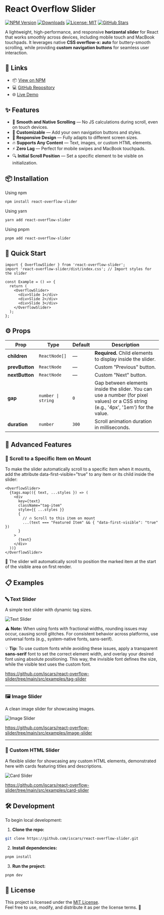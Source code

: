 # React Overflow Slider

[![NPM Version](https://img.shields.io/npm/v/react-overflow-slider.svg)](https://www.npmjs.com/package/react-overflow-slider)
[![Downloads](https://img.shields.io/npm/dt/react-overflow-slider.svg)](https://www.npmjs.com/package/react-overflow-slider)
[![License: MIT](https://img.shields.io/badge/License-MIT-yellow.svg)](https://opensource.org/licenses/MIT)
[![GitHub Stars](https://img.shields.io/github/stars/iscars/react-overflow-slider.svg?style=social)](https://github.com/iscars/react-overflow-slider)

A lightweight, high-performance, and responsive **horizontal slider** for React that works smoothly across devices, including mobile touch and MacBook touchpads. It leverages native **CSS overflow-x: auto** for buttery-smooth scrolling, while providing **custom navigation buttons** for seamless user interaction.


## 🔗 Links

- 📦 [View on NPM](https://www.npmjs.com/package/react-overflow-slider)
- 💻 [GitHub Repository](https://github.com/iscars/react-overflow-slider)
- 🌐 [Live Demo](https://react-overflow-slider.netlify.app)

## ✨ Features

- 🚀 **Smooth and Native Scrolling** — No JS calculations during scroll, even on touch devices.
- 🎯 **Customizable** — Add your own navigation buttons and styles.
- 📱 **Responsive Design** — Fully adapts to different screen sizes.
- 🔥 **Supports Any Content** — Text, images, or custom HTML elements.
- ⚡ **Zero Lag** — Perfect for mobile swipes and MacBook touchpads.
- 🔍 **Initial Scroll Position** — Set a specific element to be visible on initialization.

## 📦 Installation

Using npm
```bash
npm install react-overflow-slider
```
Using yarn
```bash
yarn add react-overflow-slider
```

Using pnpm
```bash
pnpm add react-overflow-slider
```

## 🚀 Quick Start

```tsx
import { OverflowSlider } from 'react-overflow-slider';
import 'react-overflow-slider/dist/index.css'; // Import styles for the slider

const Example = () => {
  return (
    <OverflowSlider>
      <div>Slide 1</div>
      <div>Slide 2</div>
      <div>Slide 3</div>
    </OverflowSlider>
  );
};
```

## ⚙️ Props

| Prop         | Type             | Default | Description                                                                                                                         |
|--------------|------------------|---------|-------------------------------------------------------------------------------------------------------------------------------------|
| **children** | `ReactNode[]`    | —       | **Required.** Child elements to display inside the slider.                                                                          |
| **prevButton** | `ReactNode`    | —       | Custom "Previous" button.                                                                                                           |
| **nextButton** | `ReactNode`    | —       | Custom "Next" button.                                                                                                               |
| **gap**      | `number \| string` | `0`   | Gap between elements inside the slider. You can use a number (for pixel values) or a CSS string (e.g., '4px', '1em') for the value. |
| **duration** | `number`         | `300`   | Scroll animation duration in milliseconds.                                                                                          |

## 🧩 Advanced Features

### 📍 Scroll to a Specific Item on Mount

To make the slider automatically scroll to a specific item when it mounts, add the attribute data-first-visible="true" to any item or its child inside the slider:

```tsx
<OverflowSlider>
  {tags.map(({ text, ...styles }) => (
    <div 
      key={text} 
      className="tag-item" 
      style={{ ...styles }}
      {
        // 🔥 Scroll to this item on mount
        ...(text === "Featured Item" && { "data-first-visible": "true" })
      }
    >
      {text}
    </div>
  ))}
</OverflowSlider>
```

🔄 The slider will automatically scroll to position the marked item at the start of the visible area on first render.

## 📋 Examples
### 🔤 Text Slider

A simple text slider with dynamic tag sizes.

![Text Slider](https://github.com/user-attachments/assets/e4597a58-7a7d-47f4-bf13-3c2586b4ae43)

⚠️ **Note:** When using fonts with fractional widths, rounding issues may occur, causing scroll glitches. For consistent behavior across platforms, use universal fonts (e.g., system-native fonts, sans-serif).

💡 **Tip:** To use custom fonts while avoiding these issues, apply a transparent **sans-serif** font to set the correct element width, and overlay your desired font using absolute positioning. This way, the invisible font defines the size, while the visible text uses the custom font.

https://github.com/iscars/react-overflow-slider/tree/main/src/examples/tag-slider

---

### 🖼️ Image Slider

A clean image slider for showcasing images.

![Image Slider](https://github.com/user-attachments/assets/a4196949-eefc-4bfe-aa08-e9d396163ebd)

https://github.com/iscars/react-overflow-slider/tree/main/src/examples/image-slider

---

### 📇 Custom HTML Slider

A flexible slider for showcasing any custom HTML elements, demonstrated here with cards featuring titles and descriptions.

![Card Slider](https://github.com/user-attachments/assets/26fd1755-943f-418f-ae2d-1f448209e17a)

https://github.com/iscars/react-overflow-slider/tree/main/src/examples/card-slider

## 🛠️ Development

To begin local development:

1. **Clone the repo:**

```bash
git clone https://github.com/iscars/react-overflow-slider.git
```
2. **Install dependencies:**
```bash
pnpm install
```
3. **Run the project:**
```bash
pnpm dev
```

## 📄 License

This project is licensed under the [MIT License](https://opensource.org/licenses/MIT).  
Feel free to use, modify, and distribute it as per the license terms. 🤝
